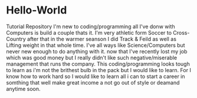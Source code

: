# Hello-World
Tutorial Repository 
I'm new to coding/programming all I've donw with Computers is build a couple thats it.
I'm very athletic form Soccer to Cross-Country after that in the warmer seanson I did Track & Feild as well as Lifting weight in that whole time.
I've all ways like Science/Computers but never new enough to do anything with it.
now that I've recently lost my job which was good money but I really didn't like such negative/miserable management that runs the company.
This coding/programming looks tough to learn as i'm not the brithest bulb in the pack but I would like to learn.
For I know how to work hard so I would like to learn all i can to start a career in somthing that well make great income a not go out of style or deamand anytime soon.
